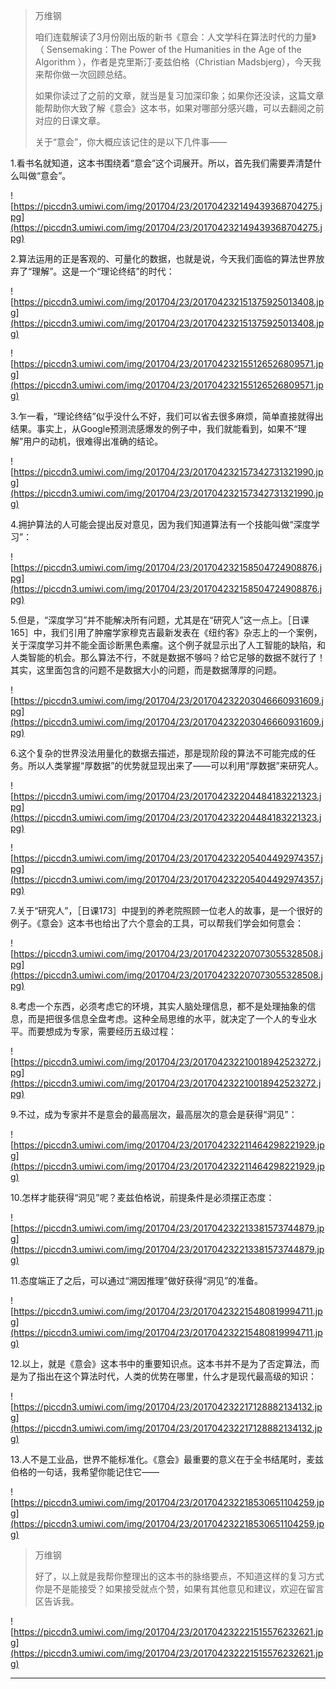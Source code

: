 > 万维钢
> 
> 咱们连载解读了3月份刚出版的新书《意会：人文学科在算法时代的力量》（ Sensemaking：The Power of the Humanities in the Age of the Algorithm ），作者是克里斯汀·麦兹伯格（Christian Madsbjerg），今天我来帮你做一次回顾总结。
> 
> 如果你读过了之前的文章，就当是复习加深印象；如果你还没读，这篇文章能帮助你大致了解《意会》这本书，如果对哪部分感兴趣，可以去翻阅之前对应的日课文章。
> 
> 关于“意会”，你大概应该记住的是以下几件事——

1.看书名就知道，这本书围绕着“意会”这个词展开。所以，首先我们需要弄清楚什么叫做“意会”。

![https://piccdn3.umiwi.com/img/201704/23/201704232149439368704275.jpg](https://piccdn3.umiwi.com/img/201704/23/201704232149439368704275.jpg)

2.算法运用的正是客观的、可量化的数据，也就是说，今天我们面临的算法世界放弃了“理解”。这是一个“理论终结”的时代：

![https://piccdn3.umiwi.com/img/201704/23/201704232151375925013408.jpg](https://piccdn3.umiwi.com/img/201704/23/201704232151375925013408.jpg)

![https://piccdn3.umiwi.com/img/201704/23/201704232155126526809571.jpg](https://piccdn3.umiwi.com/img/201704/23/201704232155126526809571.jpg)

3.乍一看，“理论终结”似乎没什么不好，我们可以省去很多麻烦，简单直接就得出结果。事实上，从Google预测流感爆发的例子中，我们就能看到，如果不“理解”用户的动机，很难得出准确的结论。  

![https://piccdn3.umiwi.com/img/201704/23/201704232157342731321990.jpg](https://piccdn3.umiwi.com/img/201704/23/201704232157342731321990.jpg)

4.拥护算法的人可能会提出反对意见，因为我们知道算法有一个技能叫做“深度学习”：

![https://piccdn3.umiwi.com/img/201704/23/201704232158504724908876.jpg](https://piccdn3.umiwi.com/img/201704/23/201704232158504724908876.jpg)

5.但是，“深度学习”并不能解决所有问题，尤其是在“研究人”这一点上。［日课165］中，我们引用了肿瘤学家穆克吉最新发表在《纽约客》杂志上的一个案例，关于深度学习并不能全面诊断黑色素瘤。这个例子就显示出了人工智能的缺陷，和人类智能的机会。那么算法不行，不就是数据不够吗？给它足够的数据不就行了！其实，这里面包含的问题不是数据大小的问题，而是数据薄厚的问题。

![https://piccdn3.umiwi.com/img/201704/23/201704232203046660931609.jpg](https://piccdn3.umiwi.com/img/201704/23/201704232203046660931609.jpg)

6.这个复杂的世界没法用量化的数据去描述，那是现阶段的算法不可能完成的任务。所以人类掌握“厚数据”的优势就显现出来了——可以利用“厚数据”来研究人。

![https://piccdn3.umiwi.com/img/201704/23/201704232204484183221323.jpg](https://piccdn3.umiwi.com/img/201704/23/201704232204484183221323.jpg)

![https://piccdn3.umiwi.com/img/201704/23/201704232205404492974357.jpg](https://piccdn3.umiwi.com/img/201704/23/201704232205404492974357.jpg)

7.关于“研究人”，［日课173］中提到的养老院照顾一位老人的故事，是一个很好的例子。《意会》这本书也给出了六个意会的工具，可以帮我们学会如何意会：

![https://piccdn3.umiwi.com/img/201704/23/201704232207073055328508.jpg](https://piccdn3.umiwi.com/img/201704/23/201704232207073055328508.jpg)

8.考虑一个东西，必须考虑它的环境，其实人脑处理信息，都不是处理抽象的信息，而是把很多信息全盘考虑。这种全局思维的水平，就决定了一个人的专业水平。而要想成为专家，需要经历五级过程：

![https://piccdn3.umiwi.com/img/201704/23/201704232210018942523272.jpg](https://piccdn3.umiwi.com/img/201704/23/201704232210018942523272.jpg)

9.不过，成为专家并不是意会的最高层次，最高层次的意会是获得“洞见”：

![https://piccdn3.umiwi.com/img/201704/23/201704232211464298221929.jpg](https://piccdn3.umiwi.com/img/201704/23/201704232211464298221929.jpg)

10.怎样才能获得“洞见”呢？麦兹伯格说，前提条件是必须摆正态度：    

![https://piccdn3.umiwi.com/img/201704/23/201704232213381573744879.jpg](https://piccdn3.umiwi.com/img/201704/23/201704232213381573744879.jpg)

11.态度端正了之后，可以通过“溯因推理”做好获得“洞见”的准备。

![https://piccdn3.umiwi.com/img/201704/23/201704232215480819994711.jpg](https://piccdn3.umiwi.com/img/201704/23/201704232215480819994711.jpg)

12.以上，就是《意会》这本书中的重要知识点。这本书并不是为了否定算法，而是为了指出在这个算法时代，人类的优势在哪里，什么才是现代最高级的知识：

![https://piccdn3.umiwi.com/img/201704/23/201704232217128882134132.jpg](https://piccdn3.umiwi.com/img/201704/23/201704232217128882134132.jpg)

13.人不是工业品，世界不能标准化。《意会》最重要的意义在于全书结尾时，麦兹伯格的一句话，我希望你能记住它——

![https://piccdn3.umiwi.com/img/201704/23/201704232218530651104259.jpg](https://piccdn3.umiwi.com/img/201704/23/201704232218530651104259.jpg)

> 万维钢
> 
> 好了，以上就是我帮你整理出的这本书的脉络要点，不知道这样的复习方式你是不是能接受？如果接受就点个赞，如果有其他意见和建议，欢迎在留言区告诉我。

![https://piccdn3.umiwi.com/img/201704/23/201704232221515576232621.jpg](https://piccdn3.umiwi.com/img/201704/23/201704232221515576232621.jpg)

---
